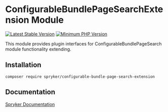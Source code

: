 # ConfigurableBundlePageSearchExtension Module
[![Latest Stable Version](https://poser.pugx.org/spryker/configurable-bundle-page-search-extension/v/stable.svg)](https://packagist.org/packages/spryker/configurable-bundle-page-search-extension)
[![Minimum PHP Version](https://img.shields.io/badge/php-%3E%3D%208.1-8892BF.svg)](https://php.net/)

This module provides plugin interfaces for ConfigurableBundlePageSearch module functionality extending.

## Installation

```
composer require spryker/configurable-bundle-page-search-extension
```

## Documentation

[Spryker Documentation](https://docs.spryker.com)
